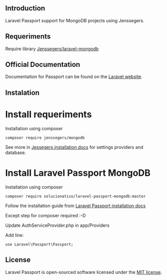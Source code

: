 ## Introduction

Laravel Passport support for MongoDB projects using Jenssegers.

## Requeriments

Require library [Jenssegers/laravel-mongodb](https://github.com/jenssegers/laravel-mongodb)

## Official Documentation

Documentation for Passport can be found on the [Laravel website](http://laravel.com/docs/master/passport).

## Instalation

# Install requeriments

Installation using composer

```
composer require jenssegers/mongodb
```

See more in [Jessegers installation docs](https://github.com/jenssegers/laravel-mongodb#installation) for settings providers and database.

# Install Laravel Passport MongoDB

Installation using composer

```
composer require solucionatico/laravel-passport-mongodb:master
```

Follow the installation guide from [Laravel Passport installation docs](https://laravel.com/docs/5.6/passport#installation)

Except step for composer required :-D


Update AuthServiceProvider.php in app/Providers

Add line:

```
use Laravel\Passport\Passport;
```


## License

Laravel Passport is open-sourced software licensed under the [MIT license](http://opensource.org/licenses/MIT).
